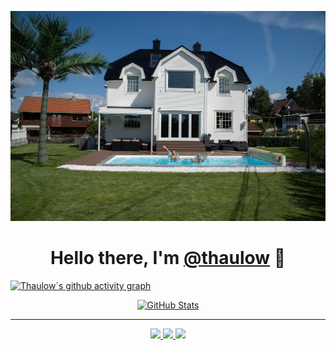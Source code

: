 ![](https://raw.githubusercontent.com/thaulow/thaulow/refs/heads/main/header.jpg)

<p>
  <h1 align="center">
    <b>Hello there, I'm <a href="https://github.com/thaulow">@thaulow</a> 👋</b>
  </h1>
</p>

[![Thaulow´s github activity graph](https://github-readme-activity-graph.vercel.app/graph?username=thaulow&theme=react-dark)](https://github.com/thaulow/)

<p align="center">
  <a href="https://github.com/thaulow">
    <img alt="GitHub Stats" src="https://github-readme-stats.vercel.app/api?username=thaulow&show_icons=true&theme=graywhite&count_private=true&include_all_commits=true" />
  </a>
</p>

-----
<p align="center">
  <a href="https://github.com/thaulow">
    <img src="https://img.shields.io/badge/github--thaulow-211F1F?logo=github&logoColor=white&style=flat-square" />
  </a>
  <a href="https://www.linkedin.com/in/thaulow">
    <img src="https://img.shields.io/badge/linkedin-thaulow-0072B1?logo=linkedin&style=flat-square" />
  </a>
  <a href="https://github.com/thaulow">
    <img src="https://enkahcw3aqjzlyp.m.pipedream.net/?key=gh-thomas-thaulow&label=visitors&color=grey&style=flat" />
  </a>
</p>
